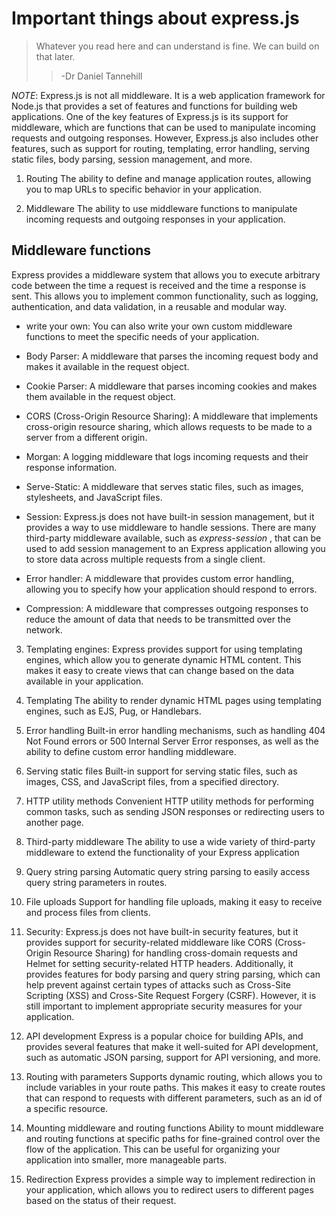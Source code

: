 # Important things about express.js
>  Whatever you read here and can understand is fine. 
>  We can build on that later.
>>  -Dr Daniel Tannehill

_NOTE_:
Express.js is not all middleware. It is a web application framework for Node.js that provides a set of features and functions for building web applications. One of the key features of Express.js is its support for middleware, which are functions that can be used to manipulate incoming requests and outgoing responses. However, Express.js also includes other features, such as support for routing, templating, error handling, serving static files, body parsing, session management, and more.

1. Routing
The ability to define and manage application routes, allowing you to map URLs to specific behavior in your application.

2. Middleware
The ability to use middleware functions to manipulate incoming requests and outgoing responses in your application.

## Middleware functions
Express provides a middleware system that allows you to execute arbitrary code between the time a request is received and the time a response is sent. This allows you to implement common functionality, such as logging, authentication, and data validation, in a reusable and modular way.

-   write your own:
    You can also write your own custom middleware functions to meet the specific needs of your application.

-   Body Parser: 
    A middleware that parses the incoming request body and makes it available in the request object.

-   Cookie Parser: 
    A middleware that parses incoming cookies and makes them available in the request object.

-   CORS (Cross-Origin Resource Sharing): 
    A middleware that implements cross-origin resource sharing, which allows requests to be made to a server from a different origin.

-   Morgan: 
    A logging middleware that logs incoming requests and their response information.

-   Serve-Static: 
    A middleware that serves static files, such as images, stylesheets, and JavaScript files.

-   Session:
    Express.js does not have built-in session management, but it provides a way to use middleware to handle sessions. There are many third-party middleware available, such as *express-session* , that can be used to add session management to an Express application allowing you to store data across multiple requests from a single client.

-   Error handler: 
    A middleware that provides custom error handling, allowing you to specify how your application should respond to errors.

-   Compression: 
    A middleware that compresses outgoing responses to reduce the amount of data that needs to be transmitted over the network.

3. Templating engines: 
Express provides support for using templating engines, which allow you to generate dynamic HTML content. This makes it easy to create views that can change based on the data available in your application.

4. Templating
The ability to render dynamic HTML pages using templating engines, such as EJS, Pug, or Handlebars.

5. Error handling
Built-in error handling mechanisms, such as handling 404 Not Found errors or 500 Internal Server Error responses, as well as the ability to define custom error handling middleware.

6. Serving static files
Built-in support for serving static files, such as images, CSS, and JavaScript files, from a specified directory.

7. HTTP utility methods
Convenient HTTP utility methods for performing common tasks, such as sending JSON responses or redirecting users to another page.

8. Third-party middleware
The ability to use a wide variety of third-party middleware to extend the functionality of your Express application

9. Query string parsing
Automatic query string parsing to easily access query string parameters in routes.

10. File uploads
Support for handling file uploads, making it easy to receive and process files from clients.

11. Security: 
Express.js does not have built-in security features, but it provides support for security-related middleware like CORS (Cross-Origin Resource Sharing) for handling cross-domain requests and Helmet for setting security-related HTTP headers. Additionally, it provides features for body parsing and query string parsing, which can help prevent against certain types of attacks such as Cross-Site Scripting (XSS) and Cross-Site Request Forgery (CSRF). However, it is still important to implement appropriate security measures for your application.

12. API development
Express is a popular choice for building APIs, and provides several features that make it well-suited for API development, such as automatic JSON parsing, support for API versioning, and more.

13. Routing with parameters
Supports dynamic routing, which allows you to include variables in your route paths. This makes it easy to create routes that can respond to requests with different parameters, such as an id of a specific resource.

14. Mounting middleware and routing functions
Ability to mount middleware and routing functions at specific paths for fine-grained control over the flow of the application.
This can be useful for organizing your application into smaller, more manageable parts.

15. Redirection
Express provides a simple way to implement redirection in your application, which allows you to redirect users to different pages based on the status of their request.